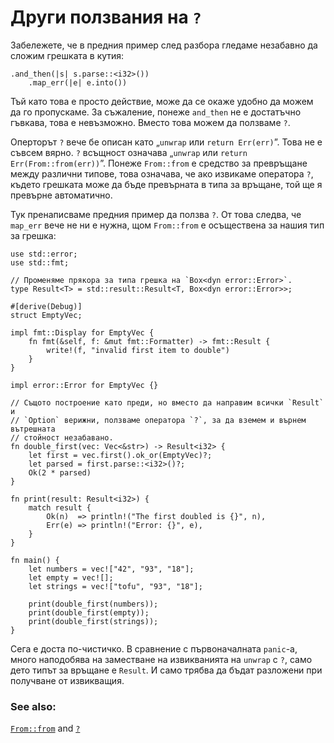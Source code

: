 # Други ползвания на `?`

Забележете, че в предния пример след разбора гледаме незабавно да сложим
грешката в кутия:

```rust,ignore
.and_then(|s| s.parse::<i32>())
    .map_err(|e| e.into())
```

Тъй като това е просто действие, може да се окаже удобно да можем да го
пропускаме. За съжаление, понеже `and_then` не е достатъчно гъвкава, това е
невъзможно. Вместо това можем да ползваме `?`.

Оперторът `?` вече бе описан като „`unwrap` или `return Err(err)`”.
Това не е съвсем вярно. `?` всъщност означава „`unwrap` или `return
Err(From::from(err))`”. Понеже `From::from` е средство за превръщане между
различни типове, това означава, че ако извикаме оператора `?`, където грешката
може да бъде превърната в типа за връщане, той ще я превърне автоматично.

Тук пренаписваме предния пример да ползва `?`. От това следва, че `map_err` вече
не ни е нужна, щом `From::from` е осъществена за нашия тип за грешка:

```rust,editable
use std::error;
use std::fmt;

// Променяме прякора за типа грешка на `Box<dyn error::Error>`.
type Result<T> = std::result::Result<T, Box<dyn error::Error>>;

#[derive(Debug)]
struct EmptyVec;

impl fmt::Display for EmptyVec {
    fn fmt(&self, f: &mut fmt::Formatter) -> fmt::Result {
        write!(f, "invalid first item to double")
    }
}

impl error::Error for EmptyVec {}

// Същото построение като преди, но вместо да направим всички `Result` и
// `Option` верижни, ползваме оператора `?`, за да вземем и върнем вътрешната
// стойност незабавано.
fn double_first(vec: Vec<&str>) -> Result<i32> {
    let first = vec.first().ok_or(EmptyVec)?;
    let parsed = first.parse::<i32>()?;
    Ok(2 * parsed)
}

fn print(result: Result<i32>) {
    match result {
        Ok(n)  => println!("The first doubled is {}", n),
        Err(e) => println!("Error: {}", e),
    }
}

fn main() {
    let numbers = vec!["42", "93", "18"];
    let empty = vec![];
    let strings = vec!["tofu", "93", "18"];

    print(double_first(numbers));
    print(double_first(empty));
    print(double_first(strings));
}
```

Сега е доста по-чистичко. В сравнение с първоначалната `panic`-а, много
наподобява на заместване на извикванията на `unwrap` с `?`, само дето типът за
връщане е `Result`. И само трябва да бъдат разложени при получване от извикващия.

### See also:

[`From::from`][from] and [`?`][q_mark]

[from]: https://doc.rust-lang.org/std/convert/trait.From.html
[q_mark]: https://doc.rust-lang.org/reference/expressions/operator-expr.html#the-question-mark-operator
